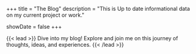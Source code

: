 +++
title = "The Blog"
description = "This is Up to date informational data on my current project or work."

showDate = false
+++

{{< lead >}}
Dive into my blog! Explore and join me on this journey of thoughts, ideas, and experiences.
{{< /lead >}}